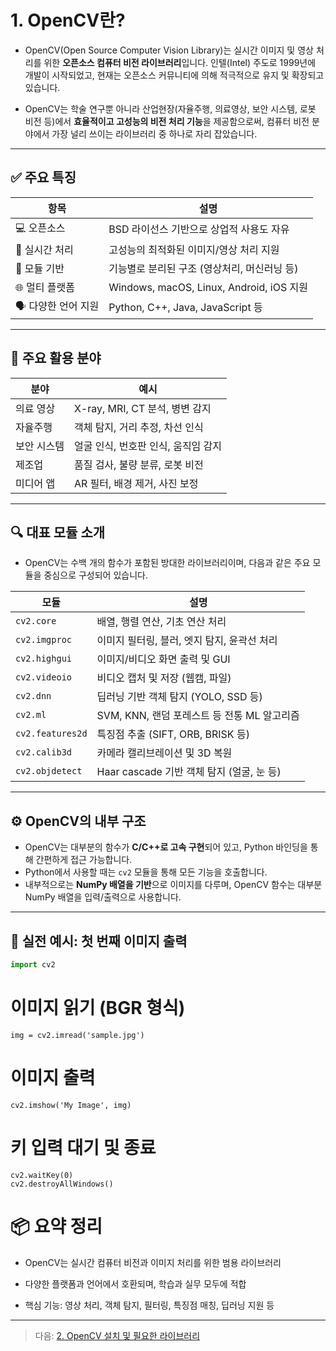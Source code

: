 # 1. OpenCV란?

- OpenCV(Open Source Computer Vision Library)는 실시간 이미지 및 영상 처리를 위한 **오픈소스 컴퓨터 비전 라이브러리**입니다. 인텔(Intel) 주도로 1999년에 개발이 시작되었고, 현재는 오픈소스 커뮤니티에 의해 적극적으로 유지 및 확장되고 있습니다.

- OpenCV는 학술 연구뿐 아니라 산업현장(자율주행, 의료영상, 보안 시스템, 로봇 비전 등)에서 **효율적이고 고성능의 비전 처리 기능**을 제공함으로써, 컴퓨터 비전 분야에서 가장 널리 쓰이는 라이브러리 중 하나로 자리 잡았습니다.

---

## ✅ 주요 특징

| 항목 | 설명 |
|------|------|
| 💻 오픈소스 | BSD 라이선스 기반으로 상업적 사용도 자유 |
| 🧠 실시간 처리 | 고성능의 최적화된 이미지/영상 처리 지원 |
| 🧩 모듈 기반 | 기능별로 분리된 구조 (영상처리, 머신러닝 등) |
| 🌐 멀티 플랫폼 | Windows, macOS, Linux, Android, iOS 지원 |
| 🗣 다양한 언어 지원 | Python, C++, Java, JavaScript 등 |

---

## 🧠 주요 활용 분야

| 분야 | 예시 |
|------|------|
| 의료 영상 | X-ray, MRI, CT 분석, 병변 감지 |
| 자율주행 | 객체 탐지, 거리 추정, 차선 인식 |
| 보안 시스템 | 얼굴 인식, 번호판 인식, 움직임 감지 |
| 제조업 | 품질 검사, 불량 분류, 로봇 비전 |
| 미디어 앱 | AR 필터, 배경 제거, 사진 보정 |

---

## 🔍 대표 모듈 소개

- OpenCV는 수백 개의 함수가 포함된 방대한 라이브러리이며, 다음과 같은 주요 모듈을 중심으로 구성되어 있습니다.

| 모듈 | 설명 |
|------|------|
| `cv2.core` | 배열, 행렬 연산, 기초 연산 처리 |
| `cv2.imgproc` | 이미지 필터링, 블러, 엣지 탐지, 윤곽선 처리 |
| `cv2.highgui` | 이미지/비디오 화면 출력 및 GUI |
| `cv2.videoio` | 비디오 캡처 및 저장 (웹캠, 파일) |
| `cv2.dnn` | 딥러닝 기반 객체 탐지 (YOLO, SSD 등) |
| `cv2.ml` | SVM, KNN, 랜덤 포레스트 등 전통 ML 알고리즘 |
| `cv2.features2d` | 특징점 추출 (SIFT, ORB, BRISK 등) |
| `cv2.calib3d` | 카메라 캘리브레이션 및 3D 복원 |
| `cv2.objdetect` | Haar cascade 기반 객체 탐지 (얼굴, 눈 등) |

---

## ⚙️ OpenCV의 내부 구조

- OpenCV는 대부분의 함수가 **C/C++로 고속 구현**되어 있고, Python 바인딩을 통해 간편하게 접근 가능합니다.
- Python에서 사용할 때는 `cv2` 모듈을 통해 모든 기능을 호출합니다.
- 내부적으로는 **NumPy 배열을 기반**으로 이미지를 다루며, OpenCV 함수는 대부분 NumPy 배열을 입력/출력으로 사용합니다.

---

## 📌 실전 예시: 첫 번째 이미지 출력

```python
import cv2
```

# 이미지 읽기 (BGR 형식)
  
```
img = cv2.imread('sample.jpg')
```

# 이미지 출력
  
```
cv2.imshow('My Image', img)
```

# 키 입력 대기 및 종료

```  
cv2.waitKey(0)
cv2.destroyAllWindows()
```
# 📦 요약 정리
- OpenCV는 실시간 컴퓨터 비전과 이미지 처리를 위한 범용 라이브러리

- 다양한 플랫폼과 언어에서 호환되며, 학습과 실무 모두에 적합

- 핵심 기능: 영상 처리, 객체 탐지, 필터링, 특징점 매칭, 딥러닝 지원 등


---

> 다음: [2. OpenCV 설치 및 필요한 라이브러리](./2_설치및라이브러리.md)
